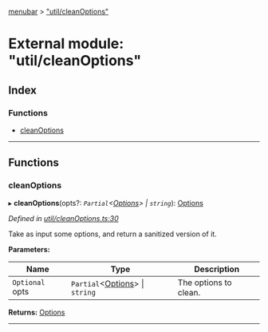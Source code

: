 [menubar](../README.md) > ["util/cleanOptions"](../modules/_util_cleanoptions_.md)

# External module: "util/cleanOptions"

## Index

### Functions

* [cleanOptions](_util_cleanoptions_.md#cleanoptions)

---

## Functions

<a id="cleanoptions"></a>

###  cleanOptions

▸ **cleanOptions**(opts?: *`Partial`<[Options](../interfaces/_types_.options.md)> \| `string`*): [Options](../interfaces/_types_.options.md)

*Defined in [util/cleanOptions.ts:30](https://github.com/maxogden/menubar/blob/34b0f8f/src/util/cleanOptions.ts#L30)*

Take as input some options, and return a sanitized version of it.

**Parameters:**

| Name | Type | Description |
| ------ | ------ | ------ |
| `Optional` opts | `Partial`<[Options](../interfaces/_types_.options.md)> \| `string` |  The options to clean. |

**Returns:** [Options](../interfaces/_types_.options.md)

___

